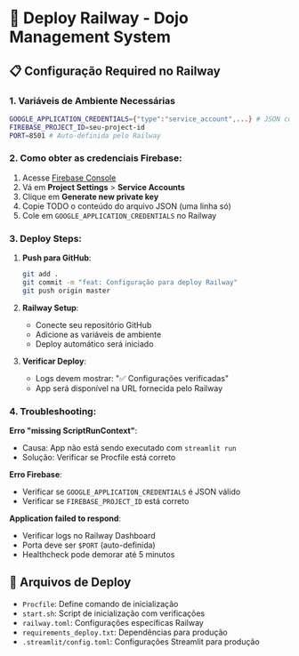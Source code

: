 # 🚀 Deploy Railway - Dojo Management System

## 📋 Configuração Required no Railway

### 1. Variáveis de Ambiente Necessárias

```bash
GOOGLE_APPLICATION_CREDENTIALS={"type":"service_account",...} # JSON completo
FIREBASE_PROJECT_ID=seu-project-id
PORT=8501 # Auto-definida pelo Railway
```

### 2. Como obter as credenciais Firebase:

1. Acesse [Firebase Console](https://console.firebase.google.com)
2. Vá em **Project Settings** > **Service Accounts**
3. Clique em **Generate new private key**
4. Copie TODO o conteúdo do arquivo JSON (uma linha só)
5. Cole em `GOOGLE_APPLICATION_CREDENTIALS` no Railway

### 3. Deploy Steps:

1. **Push para GitHub**: 
   ```bash
   git add .
   git commit -m "feat: Configuração para deploy Railway"
   git push origin master
   ```

2. **Railway Setup**:
   - Conecte seu repositório GitHub
   - Adicione as variáveis de ambiente
   - Deploy automático será iniciado

3. **Verificar Deploy**:
   - Logs devem mostrar: "✅ Configurações verificadas"
   - App será disponível na URL fornecida pelo Railway

### 4. Troubleshooting:

**Erro "missing ScriptRunContext"**:
- Causa: App não está sendo executado com `streamlit run`
- Solução: Verificar se Procfile está correto

**Erro Firebase**:
- Verificar se `GOOGLE_APPLICATION_CREDENTIALS` é JSON válido
- Verificar se `FIREBASE_PROJECT_ID` está correto

**Application failed to respond**:
- Verificar logs no Railway Dashboard
- Porta deve ser `$PORT` (auto-definida)
- Healthcheck pode demorar até 5 minutos

## 🔧 Arquivos de Deploy

- `Procfile`: Define comando de inicialização
- `start.sh`: Script de inicialização com verificações
- `railway.toml`: Configurações específicas Railway
- `requirements_deploy.txt`: Dependências para produção
- `.streamlit/config.toml`: Configurações Streamlit para produção